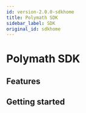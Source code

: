 ```yaml
---
id: version-2.0.0-sdkhome
title: Polymath SDK
sidebar_label: SDK
original_id: sdkhome
---
```


# Polymath SDK

## Features

## Getting started
